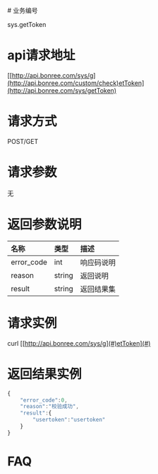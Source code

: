 \# 业务编号

sys.getToken

# api请求地址

[[http://api.bonree.com/sys/g](http://api.bonree.com/custom/check)etToken](http://api.bonree.com/sys/getToken)

# 请求方式

POST/GET

# 请求参数

无

# 返回参数说明

| 名称 | 类型 | 描述 |
| :--- | :--- | :--- |
| error\_code | int | 响应码说明 |
| reason | string | 返回说明 |
| result | string | 返回结果集 |

# 请求实例

curl [[http://api.bonree.com/sys/g](#)etToken](#)

# 返回结果实例

```js
{
    "error_code":0,
    "reason":"校验成功",
    "result":{
        "usertoken":"usertoken"
    }
}
```

# FAQ



